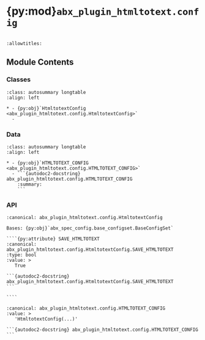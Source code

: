# {py:mod}`abx_plugin_htmltotext.config`

```{py:module} abx_plugin_htmltotext.config
```

```{autodoc2-docstring} abx_plugin_htmltotext.config
:allowtitles:
```

## Module Contents

### Classes

````{list-table}
:class: autosummary longtable
:align: left

* - {py:obj}`HtmltotextConfig <abx_plugin_htmltotext.config.HtmltotextConfig>`
  -
````

### Data

````{list-table}
:class: autosummary longtable
:align: left

* - {py:obj}`HTMLTOTEXT_CONFIG <abx_plugin_htmltotext.config.HTMLTOTEXT_CONFIG>`
  - ```{autodoc2-docstring} abx_plugin_htmltotext.config.HTMLTOTEXT_CONFIG
    :summary:
    ```
````

### API

`````{py:class} HtmltotextConfig(_case_sensitive: bool | None = None, _nested_model_default_partial_update: bool | None = None, _env_prefix: str | None = None, _env_file: pydantic_settings.sources.DotenvType | None = ENV_FILE_SENTINEL, _env_file_encoding: str | None = None, _env_ignore_empty: bool | None = None, _env_nested_delimiter: str | None = None, _env_parse_none_str: str | None = None, _env_parse_enums: bool | None = None, _cli_prog_name: str | None = None, _cli_parse_args: bool | list[str] | tuple[str, ...] | None = None, _cli_settings_source: pydantic_settings.sources.CliSettingsSource[typing.Any] | None = None, _cli_parse_none_str: str | None = None, _cli_hide_none_type: bool | None = None, _cli_avoid_json: bool | None = None, _cli_enforce_required: bool | None = None, _cli_use_class_docs_for_groups: bool | None = None, _cli_exit_on_error: bool | None = None, _cli_prefix: str | None = None, _cli_flag_prefix_char: str | None = None, _cli_implicit_flags: bool | None = None, _cli_ignore_unknown_args: bool | None = None, _secrets_dir: pydantic_settings.sources.PathType | None = None, **values: typing.Any)
:canonical: abx_plugin_htmltotext.config.HtmltotextConfig

Bases: {py:obj}`abx_spec_config.base_configset.BaseConfigSet`

````{py:attribute} SAVE_HTMLTOTEXT
:canonical: abx_plugin_htmltotext.config.HtmltotextConfig.SAVE_HTMLTOTEXT
:type: bool
:value: >
   True

```{autodoc2-docstring} abx_plugin_htmltotext.config.HtmltotextConfig.SAVE_HTMLTOTEXT
```

````

`````

````{py:data} HTMLTOTEXT_CONFIG
:canonical: abx_plugin_htmltotext.config.HTMLTOTEXT_CONFIG
:value: >
   'HtmltotextConfig(...)'

```{autodoc2-docstring} abx_plugin_htmltotext.config.HTMLTOTEXT_CONFIG
```

````
